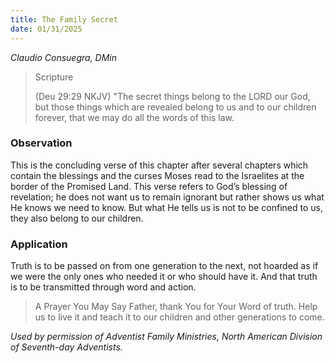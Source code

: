 ```yaml
---
title: The Family Secret
date: 01/31/2025
---
```


_Claudio Consuegra, DMin_

> <p>Scripture</p>
> (Deu 29:29 NKJV) "The secret things belong to the LORD our God, but those things which are revealed belong to us and to our children forever, that we may do all the words of this law.

### Observation

This is the concluding verse of this chapter after several chapters which contain the blessings and the curses Moses read to the Israelites at the border of the Promised Land. This verse refers to God’s blessing of revelation; he does not want us to remain ignorant but rather shows us what He knows we need to know. But what He tells us is not to be confined to us, they also belong to our children.

### Application

Truth is to be passed on from one generation to the next, not hoarded as if we were the only ones who needed it or who should have it. And that truth is to be transmitted through word and action.

> <callout>A Prayer You May Say</callout>
> Father, thank You for Your Word of truth. Help us to live it and teach it to our children and other generations to come.

_Used by permission of Adventist Family Ministries, North American Division of Seventh-day Adventists._